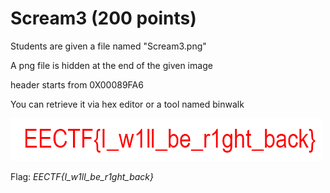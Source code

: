 # Scream3 (200 points)

Students are given a file named "Scream3.png"

A png file is hidden at the end of the given image

header starts from 0X00089FA6

You can retrieve it via hex editor or a tool named binwalk

![image](https://github.com/kcwong395/EECTF-Writeups/blob/master/Forensics/Scream3/extracted_image.png)

Flag: *EECTF{I_w1ll_be_r1ght_back}*


